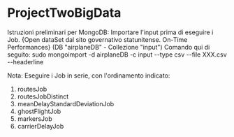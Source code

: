 # ProjectTwoBigData

Istruzioni preliminari per MongoDB:
Importare l'input prima di eseguire i Job. {Open dataSet dal sito governativo statunitense. On-Time Performances} 
(DB "airplaneDB" - Collezione "input") Comando qui di seguito:
sudo mongoimport -d airplaneDB -c input --type csv --file XXX.csv --headerline 

Nota: Eseguire i Job in serie, con l'ordinamento indicato:

1) routesJob
2) routesJobDistinct
3) meanDelayStandardDeviationJob
4) ghostFlightJob
5) markersJob
6) carrierDelayJob

